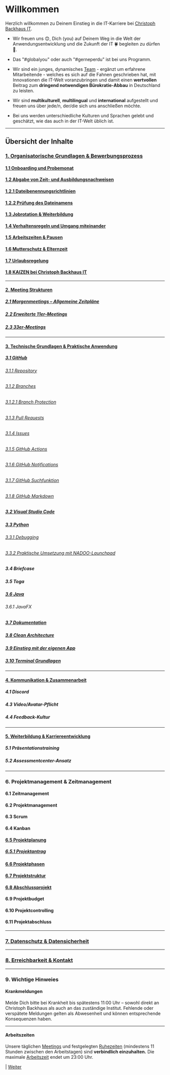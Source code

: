 # Willkommen

Herzlich willkommen zu Deinem Einstieg in die IT-Karriere bei [Christoph Backhaus IT](https://wirrettendeinezeit.de).  

- Wir freuen uns 😊, Dich (you) auf Deinem Weg in die Welt der Anwendungsentwicklung und die Zukunft der IT 🍀 begleiten zu dürfen 🙏.

- Das "#globalyou" oder auch "#gerneperdu" ist bei uns Programm.

- Wir sind ein junges, dynamisches [Team](https://github.com/orgs/NADOOIT/people) - ergänzt um erfahrene Mitarbeitende - welches es sich auf die Fahnen geschrieben hat, mit Innovationen die  IT-Welt voranzubringen und damit einen **wertvollen** Beitrag zum **dringend notwendigen Bürokratie-Abbau** in Deutschland zu leisten.

- Wir sind **multikulturell**, **multilingual** und **international** aufgestellt und freuen uns über jede/n, der/die sich uns anschließen möchte.
- Bei uns werden unterschiedliche Kulturen und Sprachen gelebt und geschätzt, wie das auch in der IT-Welt üblich ist.

---

## Übersicht der Inhalte

### [1. Organisatorische Grundlagen & Bewerbungsprozess](docs/1/README.md)

#### [1.1 Onboarding und Probemonat](docs/1/1/README.md)

#### [1.2 Abgabe von Zeit- und Ausbildungsnachweisen](docs/1/2/README.md)

#### [1.2.1 Dateibenennungsrichtlinien](docs/1/2/1/README.md)

#### [1.2.2 Prüfung des Dateinamens](docs/1/2/2/README.md)

#### [1.3 Jobrotation & Weiterbildung](docs/1/3/README.md)

#### [1.4 Verhaltensregeln und Umgang miteinander](docs/1/4/README.md)

#### [1.5 Arbeitszeiten & Pausen](docs/1/5/README.md)

#### [1.6 Mutterschutz & Elternzeit](docs/1/6/README.md)

#### [1.7 Urlaubsregelung](docs/1/7/README.md)

#### [1.8  KAIZEN bei Christoph Backhaus IT](docs/1/8/README.md)

---

#### [2. Meeting Strukturen](docs/2/README.md)

##### [2.1 Morgenmeetings – Allgemeine Zeitpläne](docs/2/1/README.md)

##### [2.2 Erweiterte 11er-Meetings](docs/2/2/README.md)

##### [2.3 33er-Meetings](docs/2/3/README.md)

---

#### [3. Technische Grundlagen & Praktische Anwendung](docs/3/README.md)

##### [3.1 GitHub](docs/3/1/README.md)

###### [3.1.1 Repository](docs/3/1/1/README.md)

###### [3.1.2 Branches](docs/3/1/2/README.md)

###### [3.1.2.1 Branch Protection](docs/3/1/2/1/README.md)

###### [3.1.3 Pull Requests](docs/3/1/3/README.md)

###### [3.1.4 Issues](docs/3/1/4/README.md)

###### [3.1.5 GitHub Actions](docs/3/1/5/README.md)

###### [3.1.6 GitHub Notifications](docs/3/1/6/README.md)

###### [3.1.7 GitHub Suchfunktion](docs/3/1/7/README.md)

###### [3.1.8 GitHub Markdown](docs/3/1/8/README.md)

##### [3.2 Visual Studio Code](docs/3/2/README.md)

##### [3.3 Python](docs/3/3/README.md)

###### [3.3.1 Debugging](docs/3/3/1/README.md)

###### [3.3.2 Praktische Umsetzung mit NADOO-Launchpad](docs/3/3/2/README.md)

##### 3.4 Briefcase

##### 3.5 Toga

##### [3.6 Java](docs/3/6/README.md)

###### 3.6.1 JavaFX

##### [3.7 Dokumentation](docs/3/7/README.md)

##### [3.8 Clean Architecture](docs/3/8/README.md)

##### [3.9 Einstieg mit der eigenen App](docs/3/9/README.md)

##### [3.10 Terminal Grundlagen](docs/3/10/README.md)


---

#### [4. Kommunikation & Zusammenarbeit](docs/4/README.md)

##### 4.1 Discord

##### 4.3 Video/Avatar-Pflicht

##### 4.4 Feedback-Kultur

---

#### [5. Weiterbildung & Karriereentwicklung](docs/5/README.md)

##### 5.1 Präsentationstraining

##### 5.2 Assessmentcenter-Ansatz

---

### 6. Projektmanagement & Zeitmanagement

#### 6.1 Zeitmanagement

#### 6.2 Projektmanagement

#### 6.3 Scrum

#### 6.4 Kanban

#### [6.5 Projektplanung](docs/6/5/README.md)

##### [6.5.1 Projektantrag](docs/6/5/1/README.md)

#### [6.6 Projektphasen](docs/6/6/README.md)

#### [6.7 Projektstruktur](docs/6/7/README.md)

#### [6.8 Abschlussprojekt](docs/6/8/README.md)

#### 6.9 Projektbudget

#### 6.10 Projektcontrolling

#### 6.11 Projektabschluss

---

### [7. Datenschutz & Datensicherheit](docs/7/README.md)

---

### [8. Erreichbarkeit & Kontakt](docs/8/README.md)

---

### 9. Wichtige Hinweies

#### Krankmeldungen

Melde Dich bitte bei Krankheit bis spätestens 11:00 Uhr – sowohl direkt an Christoph Backhaus als auch an das zuständige Institut. Fehlende oder verspätete Meldungen gelten als Abwesenheit und können entsprechende Konsequenzen haben.

---

#### Arbeitszeiten

Unsere täglichen [Meetings](docs/2/README.md) und festgelegten [Ruhezeiten]((docs/1/5/README.md)) (mindestens 11 Stunden zwischen den Arbeitstagen) sind **verbindlich einzuhalten.** Die maximale [Arbeitszeit](docs/1/5/README.md) endet um 23:00 Uhr.

| [Weiter](docs/1/README.md)
